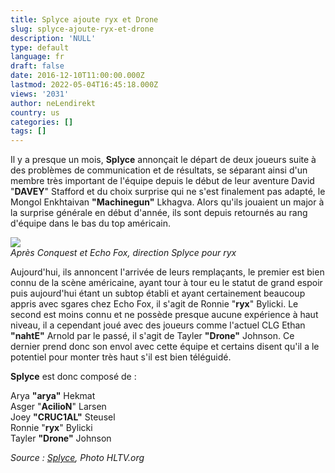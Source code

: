 ```yaml
---
title: Splyce ajoute ryx et Drone
slug: splyce-ajoute-ryx-et-drone
description: 'NULL'
type: default
language: fr
draft: false
date: 2016-12-10T11:00:00.000Z
lastmod: 2022-05-04T16:45:18.000Z
views: '2031'
author: neLendirekt
country: us
categories: []
tags: []
---
```

Il y a presque un mois, **Splyce** annonçait le départ de deux joueurs suite à des problèmes de communication et de résultats, se séparant ainsi d'un membre très important de l'équipe depuis le début de leur aventure David "**DAVEY**" Stafford et du choix surprise qui ne s'est finalement pas adapté, le Mongol Enkhtaivan **"Machinegun"** Lkhagva. Alors qu'ils jouaient un major à la surprise générale en début d'année, ils sont depuis retournés au rang d'équipe dans le bas du top américain.

![](/storage/images/584bdfb9dc5bd_ryx-at-esea-season-22-global-challengejpeg.jpeg)  
_Après Conquest et Echo Fox, direction Splyce pour ryx_

Aujourd'hui, ils annoncent l'arrivée de leurs remplaçants, le premier est bien connu de la scène américaine, ayant tour à tour eu le statut de grand espoir puis aujourd'hui étant un subtop établi et ayant certainement beaucoup appris avec sgares chez Echo Fox, il s'agit de Ronnie "**ryx**" Bylicki. Le second est moins connu et ne possède presque aucune expérience à haut niveau, il a cependant joué avec des joueurs comme l'actuel CLG Ethan **"nahtE"** Arnold par le passé, il s'agit de Tayler **"Drone"** Johnson. Ce dernier prend donc son envol avec cette équipe et certains disent qu'il a le potentiel pour monter très haut s'il est bien téléguidé.

**Splyce** est donc composé de :

Arya **"arya"** Hekmat  
Asger "**AcilioN**" Larsen  
Joey **"CRUC1AL"** Steusel  
Ronnie "**ryx**" Bylicki  
Tayler **"Drone"** Johnson

_Source : [Splyce](https://splyce.gg/content/post/588/), Photo HLTV.org_
